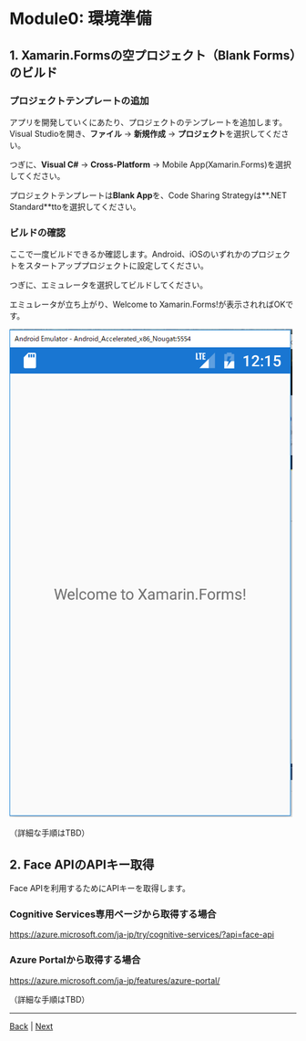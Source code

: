 # Module0: 環境準備

## 1. Xamarin.Formsの空プロジェクト（Blank Forms）のビルド

### プロジェクトテンプレートの追加

アプリを開発していくにあたり、プロジェクトのテンプレートを追加します。Visual Studioを開き、**ファイル** -> **新規作成** -> **プロジェクト**を選択してください。


つぎに、**Visual C#** -> **Cross-Platform** -> Mobile App(Xamarin.Forms)を選択してください。

プロジェクトテンプレートは**Blank App**を、Code Sharing Strategyは**.NET Standard**ttoを選択してください。

### ビルドの確認

ここで一度ビルドできるか確認します。Android、iOSのいずれかのプロジェクトをスタートアッププロジェクトに設定してください。

つぎに、エミュレータを選択してビルドしてください。

エミュレータが立ち上がり、Welcome to Xamarin.Forms!が表示されればOKです。

![](./images/0/welcome.png)

（詳細な手順はTBD）

## 2. Face APIのAPIキー取得

Face APIを利用するためにAPIキーを取得します。

### Cognitive Services専用ページから取得する場合

https://azure.microsoft.com/ja-jp/try/cognitive-services/?api=face-api

### Azure Portalから取得する場合

https://azure.microsoft.com/ja-jp/features/azure-portal/

（詳細な手順はTBD）

---
[Back](README.md) | [Next](module1.md)
